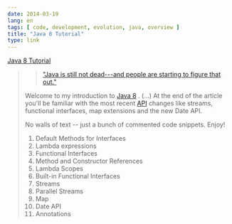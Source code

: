 ```yaml
---
date: 2014-03-19
lang: en
tags: [ code, development, evolution, java, overview ]
title: "Java 8 Tutorial"
type: link
---
```


[Java 8 Tutorial](http://winterbe.com/posts/2014/03/16/java-8-tutorial/)

> > ["Java is still not dead---and people are starting to figure that
> > out."](https://twitter.com/mreinhold/status/429603588525281280)
>
> Welcome to my introduction to [Java 8](https://jdk8.java.net/) . (...)
> At the end of the article you'll be familiar with the most recent
> [API](http://download.java.net/jdk8/docs/api/) changes like streams,
> functional interfaces, map extensions and the new Date API.
>
> No walls of text -- just a bunch of commented code snippets. Enjoy!
>
> 1.   Default Methods for Interfaces
> 2.   Lambda expressions
> 3.   Functional Interfaces
> 4.   Method and Constructor References
> 5.   Lambda Scopes
> 6.   Built-in Functional Interfaces
> 7.   Streams
> 8.   Parallel Streams
> 9.   Map
> 10.  Date API
> 11.  Annotations

